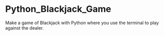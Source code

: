 # Python_Blackjack_Game
Make a game of Blackjack with Python where you use the terminal to play against the dealer.
